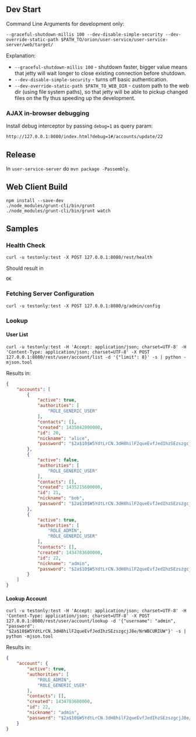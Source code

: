 
## Dev Start

Command Line Arguments for development only:

```
--graceful-shutdown-millis 100 --dev-disable-simple-security --dev-override-static-path $PATH_TO/orion/user-service/user-service-server/web/target/
```

Explanation:

* ``--graceful-shutdown-millis 100`` - shutdown faster, bigger value means that jetty will wait longer to close existing
connection before shutdown.
* ``--dev-disable-simple-security`` - turns off basic authentication.
* ``--dev-override-static-path $PATH_TO_WEB_DIR`` - custom path to the web dir (using file system paths), so that jetty
will be able to pickup changed files on the fly thus speeding up the development.

### AJAX in-browser debugging

Install debug interceptor by passing ``debug=1`` as query param:

```
http://127.0.0.1:8080/index.html?debug=1#/accounts/update/22
```

## Release

In ``user-service-server`` do ``mvn package -Passembly``.

## Web Client Build

```
npm install --save-dev
./node_modules/grunt-cli/bin/grunt
./node_modules/grunt-cli/bin/grunt watch
```

## Samples

### Health Check

```
curl -u testonly:test -X POST 127.0.0.1:8080/rest/health
```

Should result in

```
OK
```

### Fetching Server Configuration

```
curl -u testonly:test -X POST 127.0.0.1:8080/g/admin/config
```


### Lookup

#### User List

```
curl -u testonly:test -H 'Accept: application/json; charset=UTF-8' -H 'Content-Type: application/json; charset=UTF-8' -X POST 127.0.0.1:8080/rest/user/account/list -d '{"limit": 8}' -s | python -mjson.tool
```

Results in:

```json
{
    "accounts": [
        {
            "active": true,
            "authorities": [
                "ROLE_GENERIC_USER"
            ],
            "contacts": [],
            "created": 1435042800000,
            "id": 20,
            "nickname": "alice",
            "password": "$2a$10$W5YdtLrCN.3dH8hilF2queEvfJedIhzSEzszgcjJ8e/NrWBCURIUW"
        },
        {
            "active": false,
            "authorities": [
                "ROLE_GENERIC_USER"
            ],
            "contacts": [],
            "created": 1435215600000,
            "id": 21,
            "nickname": "bob",
            "password": "$2a$10$W5YdtLrCN.3dH8hilF2queEvfJedIhzSEzszgcjJ8e/NrWBCURIUW"
        },
        {
            "active": true,
            "authorities": [
                "ROLE_ADMIN",
                "ROLE_GENERIC_USER"
            ],
            "contacts": [],
            "created": 1434783600000,
            "id": 22,
            "nickname": "admin",
            "password": "$2a$10$W5YdtLrCN.3dH8hilF2queEvfJedIhzSEzszgcjJ8e/NrWBCURIUW"
        }
    ]
}
```

#### Lookup Account

```
curl -u testonly:test -H 'Accept: application/json; charset=UTF-8' -H 'Content-Type: application/json; charset=UTF-8' -X POST 127.0.0.1:8080/rest/user/account/lookup -d '{"username": "admin", "password": "$2a$10$W5YdtLrCN.3dH8hilF2queEvfJedIhzSEzszgcjJ8e/NrWBCURIUW"}' -s | python -mjson.tool
```

Results in:

```json
{
    "account": {
        "active": true,
        "authorities": [
            "ROLE_ADMIN",
            "ROLE_GENERIC_USER"
        ],
        "contacts": [],
        "created": 1434783600000,
        "id": 22,
        "nickname": "admin",
        "password": "$2a$10$W5YdtLrCN.3dH8hilF2queEvfJedIhzSEzszgcjJ8e/NrWBCURIUW"
    }
}
```

